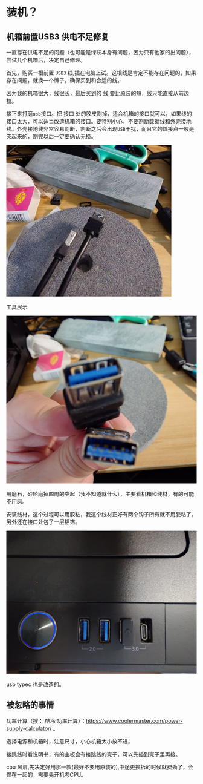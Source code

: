 # 装机？

## 机箱前置USB3 供电不足修复

 一直存在供电不足的问题（也可能是绿联本身有问题，因为只有他家的出问题），尝试几个机箱后，决定自己修理。

首先，购买一根前置 `USB3` 线,插在电脑上试。这根线是肯定不能存在问题的，如果存在问题，就换一个牌子，确保买到和合适的线。

因为我的机箱很大，线很长，最后买到的 线 要比原装的短，线只能直接从前边拉。

接下来打磨`usb`接口。把 接口 处的胶皮割掉，适合机箱的接口就可以，如果线的接口太大，可以适当改造机箱的接口。要特别小心，不要割断数据线和外壳接地线。外壳接地线非常容易割断，割断之后会出现`USB`干扰，而且它的焊接点一般是突起来的，割完以后一定要确认无损。

![](./image/20230814_203718.JPG)

工具展示

![](./image/20230814_203733.JPG)

用磨石，砂轮磨掉四周的突起（我不知道就什么），主要看机箱和线材，有的可能不用磨。

安装线材，这个过程可以用胶粘，我这个线材正好有两个钩子所有就不用胶粘了。另外还在接口处包了一层铝箔。

![](./image/20230816_222814.JPG)

usb typec 也是改造的。

## 被忽略的事情

功率计算（搜： 酷冷 功率计算）：<https://www.coolermaster.com/power-supply-calculator/> 。

选择电源和机箱时，注意尺寸，小心机箱太小放不进。

接跳线时看说明书，有的主板会有接跳线的壳子，可以先插到壳子里再接。

cpu 风扇,先决定好用那一款(最好不要用原装的),中途更换拆的时候就费劲了，会焊在一起的，需要先开机考CPU。

